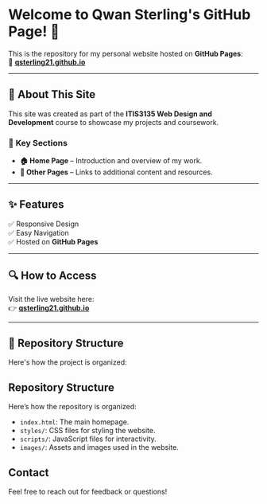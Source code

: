 # Welcome to Qwan Sterling's GitHub Page! 🚀

This is the repository for my personal website hosted on **GitHub Pages**:  
🔗 **[qsterling21.github.io](https://qsterling21.github.io/itis3135/z_archives/#)**  

---

## 📌 About This Site
This site was created as part of the **ITIS3135 Web Design and Development** course to showcase my projects and coursework.  

### 🌟 **Key Sections**
- **🏠 Home Page** – Introduction and overview of my work.
- **📜 Other Pages** – Links to additional content and resources.

---

## ✨ Features
✅ Responsive Design  
✅ Easy Navigation  
✅ Hosted on **GitHub Pages**  

---

## 🔍 How to Access
Visit the live website here:  
👉 [**qsterling21.github.io**](https://www.github.com/)  

---

## 📂 Repository Structure
Here's how the project is organized:

## Repository Structure
Here’s how the repository is organized:
- `index.html`: The main homepage.
- `styles/`: CSS files for styling the website.
- `scripts/`: JavaScript files for interactivity.
- `images/`: Assets and images used in the website.

## Contact
Feel free to reach out for feedback or questions!
